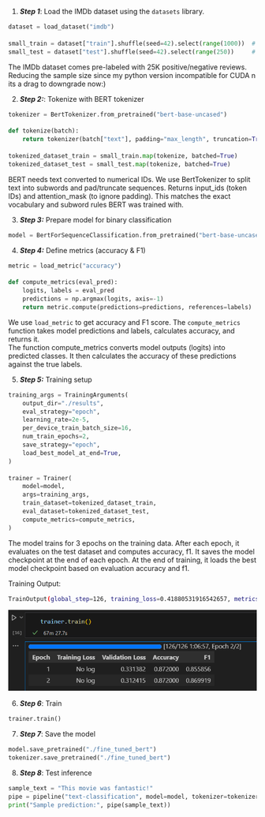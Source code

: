 1. ***Step 1***: Load the IMDb dataset using the `datasets` library.

```python
dataset = load_dataset("imdb")

small_train = dataset["train"].shuffle(seed=42).select(range(1000))  # 1k samples
small_test = dataset["test"].shuffle(seed=42).select(range(250))     # 250 samples
``` 
The IMDb dataset comes pre-labeled with 25K positive/negative reviews. Reducing the sample size since my python version incompatible for CUDA n its a drag to downgrade now:)

2. ***Step 2:***: Tokenize with BERT tokenizer

```python
tokenizer = BertTokenizer.from_pretrained("bert-base-uncased")

def tokenize(batch):
    return tokenizer(batch["text"], padding="max_length", truncation=True, max_length=512)

tokenized_dataset_train = small_train.map(tokenize, batched=True)
tokenized_dataset_test = small_test.map(tokenize, batched=True)
```
BERT needs text converted to numerical IDs. We use BertTokenizer to split text into subwords and pad/truncate sequences.
Returns input_ids (token IDs) and attention_mask (to ignore padding). This matches the exact vocabulary and subword rules BERT was trained with.

3. ***Step 3:*** Prepare model for binary classification

```python
model = BertForSequenceClassification.from_pretrained("bert-base-uncased", num_labels=2)
```

4. ***Step 4:*** Define metrics (accuracy & F1)
```python
metric = load_metric("accuracy")

def compute_metrics(eval_pred):
    logits, labels = eval_pred
    predictions = np.argmax(logits, axis=-1)
    return metric.compute(predictions=predictions, references=labels)
```
We use `load_metric` to get accuracy and F1 score. The `compute_metrics` function takes model predictions and labels, calculates accuracy, and returns it.<br>
The function compute_metrics converts model outputs (logits) into predicted classes.
It then calculates the accuracy of these predictions against the true labels.

5. ***Step 5:*** Training setup

```python
training_args = TrainingArguments(
    output_dir="./results",
    eval_strategy="epoch",
    learning_rate=2e-5,
    per_device_train_batch_size=16,
    num_train_epochs=2,
    save_strategy="epoch",
    load_best_model_at_end=True,
)

trainer = Trainer(
    model=model,
    args=training_args,
    train_dataset=tokenized_dataset_train,
    eval_dataset=tokenized_dataset_test,
    compute_metrics=compute_metrics,
)
```

The model trains for 3 epochs on the training data.
After each epoch, it evaluates on the test dataset and computes accuracy, f1.
It saves the model checkpoint at the end of each epoch.
At the end of training, it loads the best model checkpoint based on evaluation accuracy and f1.

Training Output:
```bash
TrainOutput(global_step=126, training_loss=0.41880531916542657, metrics={'train_runtime': 4047.0763, 'train_samples_per_second': 0.494, 'train_steps_per_second': 0.031, 'total_flos': 526222110720000.0, 'train_loss': 0.41880531916542657, 'epoch': 2.0})
```
![image](image.png)

6. ***Step 6***: Train
```python
trainer.train()
```

7. ***Step 7***: Save the model
```python
model.save_pretrained("./fine_tuned_bert")
tokenizer.save_pretrained("./fine_tuned_bert")
```

8. ***Step 8***: Test inference
```python
sample_text = "This movie was fantastic!"
pipe = pipeline("text-classification", model=model, tokenizer=tokenizer)
print("Sample prediction:", pipe(sample_text))
```